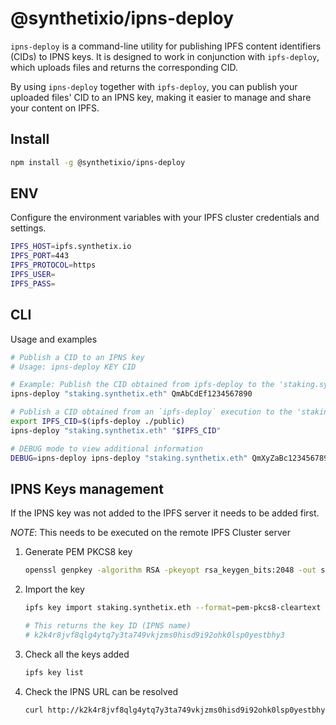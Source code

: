 # @synthetixio/ipns-deploy

`ipns-deploy` is a command-line utility for publishing IPFS content identifiers (CIDs) to IPNS keys. It is designed to work in conjunction with `ipfs-deploy`, which uploads files and returns the corresponding CID. 

By using `ipns-deploy` together with `ipfs-deploy`, you can publish your uploaded files' CID to an IPNS key, making it easier to manage and share your content on IPFS.


## Install

```sh
npm install -g @synthetixio/ipns-deploy
```

## ENV

Configure the environment variables with your IPFS cluster credentials and settings.

```sh
IPFS_HOST=ipfs.synthetix.io
IPFS_PORT=443
IPFS_PROTOCOL=https
IPFS_USER=
IPFS_PASS=
```

## CLI

Usage and examples

```sh
# Publish a CID to an IPNS key
# Usage: ipns-deploy KEY CID

# Example: Publish the CID obtained from ipfs-deploy to the 'staking.synthetix.eth' IPNS key
ipns-deploy "staking.synthetix.eth" QmAbCdEf1234567890

# Publish a CID obtained from an `ipfs-deploy` execution to the 'staking.synthetix.eth' IPNS key
export IPFS_CID=$(ipfs-deploy ./public)
ipns-deploy "staking.synthetix.eth" "$IPFS_CID"

# DEBUG mode to view additional information
DEBUG=ipns-deploy ipns-deploy "staking.synthetix.eth" QmXyZaBc1234567890
```

## IPNS Keys management

If the IPNS key was not added to the IPFS server it needs to be added first.

*NOTE*: This needs to be executed on the remote IPFS Cluster server

1. Generate PEM PKCS8 key

    ```sh
    openssl genpkey -algorithm RSA -pkeyopt rsa_keygen_bits:2048 -out staking.synthetix.eth -outform PEM
    ```

2. Import the key

    ```sh
   ipfs key import staking.synthetix.eth --format=pem-pkcs8-cleartext staking.synthetix.eth
   
   # This returns the key ID (IPNS name)
   # k2k4r8jvf8qlg4ytq7y3ta749vkjzms0hisd9i92ohk0lsp0yestbhy3
   ```

3. Check all the keys added

    ```sh
   ipfs key list
   ```

4. Check the IPNS URL can be resolved

    ```sh
   curl http://k2k4r8jvf8qlg4ytq7y3ta749vkjzms0hisd9i92ohk0lsp0yestbhy3.ipns.localhost:8080/
   ```
